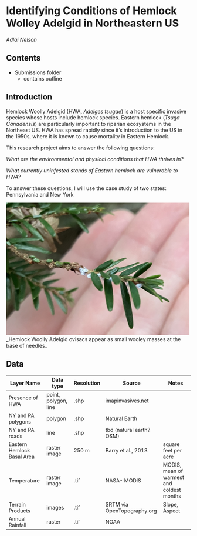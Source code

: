 # Identifying Conditions of Hemlock Wolley Adelgid in Northeastern US

_Adlai Nelson_

## Contents

- Submissions folder
  * contains outline

## Introduction

Hemlock Woolly Adelgid (HWA, _Adelges tsugae_) is a host specific invasive species whose hosts include hemlock species. 
Eastern hemlock (_Tsuga Canadensis_) are particularly important to riparian ecosystems in the Northeast US. 
HWA has spread rapidly since it’s introduction to the US in the 1950s, where it is known to cause mortality in Eastern Hemlock.

This research project aims to answer the following questions:

_What are the environmental and physical conditions that HWA thrives in?_

_What currently uninfested stands of Eastern hemlock are vulnerable to HWA?_

To answer these questions, I will use the case study of two states: Pennsylvania and New York


<img src="figures/HWA_example.JPG" alt="picure of branch of Eastern hemlock with HWA on it the branch, HWA appears as white balls of fuzz" width="500"/>
_Hemlock Woolly Adelgid ovisacs appear as small wooley masses at the base of needles_

## Data

| Layer Name                 | Data type            | Resolution | Source                      | Notes                                        |
|----------------------------|----------------------|--------|-----------------------------|----------------------------------------------|
| Presence of HWA            | point, polygon, line | .shp   | imapinvasives.net           |                                              |
| NY and PA polygons         | polygon              | .shp   | Natural Earth               |                                              |
| NY and PA roads            | line                 | .shp   | tbd (natural earth? OSM)    |                                              |
| Eastern Hemlock Basal Area | raster image         | 250 m   | Barry et al., 2013          | square feet per acre                       |
| Temperature                | raster image         | .tif   | NASA- MODIS                 | MODIS, mean of warmest and coldest months    |
| Terrain Products           | images               | .tif   | SRTM via OpenTopography.org | Slope, Aspect                                |
| Annual Rainfall            | raster               | .tif   | NOAA                        |                                              |

